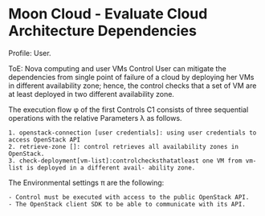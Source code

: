# Moon Cloud - Evaluate Cloud Architecture Dependencies

Profile: User.

ToE: Nova computing and user VMs
Control User can mitigate the dependencies from single point of failure of a cloud by deploying her VMs in different availability zone; hence, the control checks that a set of VM are at least deployed in two different availability zone.

The execution flow φ of the first Controls C1 consists of three sequential operations with the relative Parameters λ as follows.

	1. openstack-connection [user credentials]: using user credentials to access OpenStack API
	2. retrieve-zone []: control retrieves all availability zones in OpenStack.
	3. check-deployment[vm-list]:controlchecksthatatleast one VM from vm-list is deployed in a different avail- ability zone.
The Environmental settings π are the following:

	- Control must be executed with access to the public OpenStack API.
	- The OpenStack client SDK to be able to communicate with its API.
